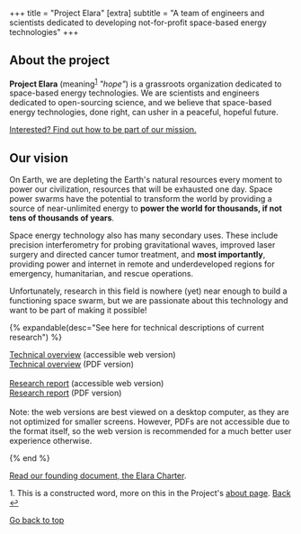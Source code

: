 +++
title = "Project Elara"
[extra]
subtitle = "A team of engineers and scientists dedicated to developing not-for-profit space-based energy technologies"
+++

## About the project

**Project Elara** (meaning<span id="footnote-name-ref"></span><sup><a href="#footnote-name">1</a></sup> _"hope"_) is a grassroots organization dedicated to space-based energy technologies. We are scientists and engineers dedicated to open-sourcing science, and we believe that space-based energy technologies, done right, can usher in a peaceful, hopeful future. 

[Interested? Find out how to be part of our mission.](@/contribute.md)

## Our vision

On Earth, we are depleting the Earth's natural resources every moment to power our civilization, resources that will be exhausted one day. Space power swarms have the potential to transform the world by providing a source of near-unlimited energy to **power the world for thousands, if not tens of thousands of years**.

Space energy technology also has many secondary uses. These include precision interferometry for probing gravitational waves, improved laser surgery and directed cancer tumor treatment, and **most importantly**, providing power and internet in remote and underdeveloped regions for emergency, humanitarian, and rescue operations.

Unfortunately, research in this field is nowhere (yet) near enough to build a functioning space swarm, but we are passionate about this technology and want to be part of making it possible!

{% expandable(desc="See here for technical descriptions of current research") %}

<a href="research/html/elara-overview-2024-latest.html" target="_blank">Technical overview</a> (accessible web version)
<br />
<a href="research/pdf/elara-overview-2024-latest.pdf" target="_blank">Technical overview</a> (PDF version)
<br /><br />
<a href="research/html/elara-research-report-2024-latest.html" target="_blank">Research report</a>  (accessible web version)
<br />
<a href="research/pdf/elara-research-report-2024-latest.pdf" target="_blank">Research report</a> (PDF version)
<br /><br />
Note: the web versions are best viewed on a desktop computer, as they are not optimized for smaller screens. However, PDFs are not accessible due to the format itself, so the web version is recommended for a much better user experience otherwise.

{% end %}

[Read our founding document, the Elara Charter](@/charter.md).


<p id="footnote-name"><a>1.</a> This is a constructed word, more on this in the Project's <a href="/about">about page</a>. <a href="#footnote-name-ref">Back &#8617;</a></p>

<a href="#index">Go back to top</a>
